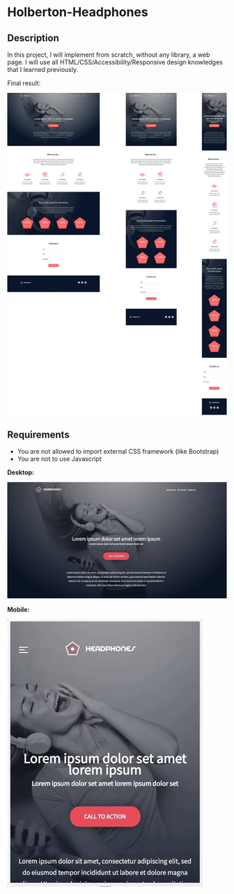 # Holberton-Headphones

## Description

In this project, I will implement from scratch, without any library, a web page. I will use all HTML/CSS/Accessibility/Responsive design knowledges that I learned previously.

Final result:

![Web page](images/Web_page.jpg)

## Requirements

* You are not allowed to import external CSS framework (like Bootstrap)
* You are not to use Javascript


**Desktop:**

![Desktop header](images/Desktop_header.gif)

**Mobile:**

![Mobile header](images/Mobile_header.gif)

